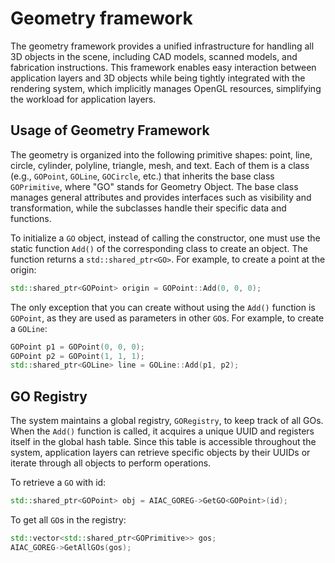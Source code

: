 # Geometry framework

The geometry framework provides a unified infrastructure for handling all 3D objects in the scene, including CAD models, scanned models, and fabrication instructions. This framework enables easy interaction between application layers and 3D objects while being tightly integrated with the rendering system, which implicitly manages OpenGL resources, simplifying the workload for application layers.

## Usage of Geometry Framework
The geometry is organized into the following primitive shapes: point, line, circle, cylinder, polyline, triangle, mesh, and text. Each of them is a class (e.g., `GOPoint`, `GOLine`, `GOCircle`, etc.) that inherits the base class `GOPrimitive`, where "GO" stands for Geometry Object. The base class manages general attributes and provides interfaces such as visibility and transformation, while the subclasses handle their specific data and functions.

To initialize a `GO` object, instead of calling the constructor, one must use the static function `Add()` of the corresponding class to create an object. The function returns a `std::shared_ptr<GO>`. For example, to create a point at the origin:
```c++
std::shared_ptr<GOPoint> origin = GOPoint::Add(0, 0, 0);
```

The only exception that you can create without using the `Add()` function is `GOPoint`, as they are used as parameters in other `GO`s. For example, to create a `GOLine`:
```c++
GOPoint p1 = GOPoint(0, 0, 0);
GOPoint p2 = GOPoint(1, 1, 1);
std::shared_ptr<GOLine> line = GOLine::Add(p1, p2);
```

## GO Registry
The system maintains a global registry, `GORegistry`, to keep track of all GOs. When the `Add()` function is called, it acquires a unique UUID and registers itself in the global hash table. Since this table is accessible throughout the system, application layers can retrieve specific objects by their UUIDs or iterate through all objects to perform operations.

To retrieve a `GO` with id:
```c++
std::shared_ptr<GOPoint> obj = AIAC_GOREG->GetGO<GOPoint>(id);
```

To get all `GO`s in the registry:
```c++
std::vector<std::shared_ptr<GOPrimitive>> gos;
AIAC_GOREG->GetAllGOs(gos);
```
